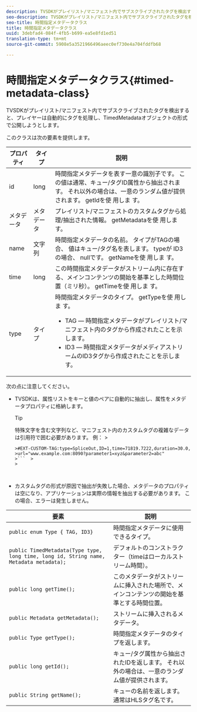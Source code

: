 ```yaml
---
description: TVSDKがプレイリスト/マニフェスト内でサブスクライブされたタグを検出すると、プレイヤーは自動的にタグを処理し、TimedMetadataオブジェクトの形式で公開しようとします。
seo-description: TVSDKがプレイリスト/マニフェスト内でサブスクライブされたタグを検出すると、プレイヤーは自動的にタグを処理し、TimedMetadataオブジェクトの形式で公開しようとします。
seo-title: 時間指定メタデータクラス
title: 時間指定メタデータクラス
uuid: 3debfad4-084f-4fb5-b699-ea5e8fd1ed51
translation-type: tm+mt
source-git-commit: 5908e5a3521966496aeec0ef730e4a704fddfb68

---
```



# 時間指定メタデータクラス{#timed-metadata-class}

TVSDKがプレイリスト/マニフェスト内でサブスクライブされたタグを検出すると、プレイヤーは自動的にタグを処理し、TimedMetadataオブジェクトの形式で公開しようとします。

このクラスは次の要素を提供します。

<table id="table_FFC56AC5B1E04DA99C9309C0223ABA90"> 
 <thead> 
  <tr> 
   <th colname="col1" class="entry"> プロパティ </th> 
   <th colname="col02" class="entry"> タイプ </th> 
   <th colname="col2" class="entry"> 説明 </th> 
  </tr> 
 </thead>
 <tbody> 
  <tr> 
   <td colname="col1"> <span class="codeph"> id </span> </td> 
   <td colname="col02"> long </td> 
   <td colname="col2"> 時間指定メタデータを表す一意の識別子です。 この値は通常、キュー/タグID属性から抽出されます。 それ以外の場合は、一意のランダム値が提供されます。 getIdを使 <span class="codeph"> 用しま </span>す。 </td> 
  </tr> 
  <tr> 
   <td colname="col1"> <span class="codeph"> メタデータ </span> </td> 
   <td colname="col02"> メタデータ </td> 
   <td colname="col2"> プレイリスト/マニフェストのカスタムタグから処理/抽出された情報。 getMetadataを使 <span class="codeph"> 用しま </span>す。 </td> 
  </tr> 
  <tr> 
   <td colname="col1"> <span class="codeph"> name </span> </td> 
   <td colname="col02"> 文字列 </td> 
   <td colname="col2"> 時間指定メタデータの名前。 タイプがTAGの場 <span class="codeph"> 合、 </span>値はキュー/タグ名を表します。 typeが <span class="codeph"> ID3の場合、 </span>nullです。 getNameを使 <span class="codeph"> 用しま </span>す。 </td> 
  </tr> 
  <tr> 
   <td colname="col1"> <span class="codeph"> time </span> </td> 
   <td colname="col02"> long </td> 
   <td colname="col2"> この時間指定メタデータがストリーム内に存在する、メインコンテンツの開始を基準とした時間位置（ミリ秒）。 getTimeを使 <span class="codeph"> 用しま </span>す。 </td> 
  </tr> 
  <tr> 
   <td colname="col1"> <span class="codeph"> type </span> </td> 
   <td colname="col02"> タイプ </td> 
   <td colname="col2"> 時間指定メタデータのタイプ。 getTypeを使 <span class="codeph"> 用しま </span>す。 
    <ul id="ul_70FBFB33E9F846D8B38592560CCE9560"> 
     <li id="li_739D30561BFB4D9B97DF212E4880BA2C">TAG — 時間指定メタデータがプレイリスト/マニフェスト内のタグから作成されたことを示します。 </li> 
     <li id="li_E785E1DEF1CC4D9DBE7764E5D05EFAFC">ID3 — 時間指定メタデータがメディアストリームのID3タグから作成されたことを示します。 </li> 
    </ul> </td> 
  </tr> 
 </tbody> 
</table>

<!--<a id="section_737CC47997F74F80A3C5C6171ADE120E"></a>-->

次の点に注意してください。

* TVSDKは、属性リストをキーと値のペアに自動的に抽出し、属性をメタデータプロパティに格納します。

   >[!TIP]
   >
   >特殊文字を含む文字列など、マニフェスト内のカスタムタグの複雑なデータは引用符で囲む必要があります。 例：  >
   >
   >
   ```>
   >#EXT-CUSTOM-TAG:type=SpliceOut,ID=1,time=71819.7222,duration=30.0, 
   >url="www.example.com:8090?parameter1=xyz&parameter2=abc"
   >```  >
   >



* カスタムタグの形式が原因で抽出が失敗した場合、メタデータのプロパティは空になり、アプリケーションは実際の情報を抽出する必要があります。 この場合、エラーは発生しません。

| 要素 | 説明 |
|---|---|
| `public enum Type { TAG, ID3}` | 時間指定メタデータに使用できるタイプ。 |
| `public TimedMetadata(Type type, long time, long id, String name, Metadata metadata);` | デフォルトのコンストラクター（timeはローカルストリーム時間）。 |
| `public long getTime();` | このメタデータがストリームに挿入された場所で、メインコンテンツの開始を基準とする時間位置。 |
| `public Metadata getMetadata();` | ストリームに挿入されるメタデータ。 |
| `public Type getType();` | 時間指定メタデータのタイプを返します。 |
| `public long getId();` | キュー/タグ属性から抽出されたIDを返します。 それ以外の場合は、一意のランダム値が提供されます。 |
| `public String getName();` | キューの名前を返します。通常はHLSタグ名です。 |

